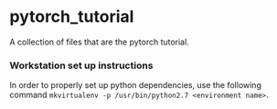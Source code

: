 # pytorch_tutorial

A collection of files that are the pytorch tutorial.

### Workstation set up instructions
In order to properly set up python dependencies, use the following command ``mkvirtualenv -p /usr/bin/python2.7 <environment name>``.  

